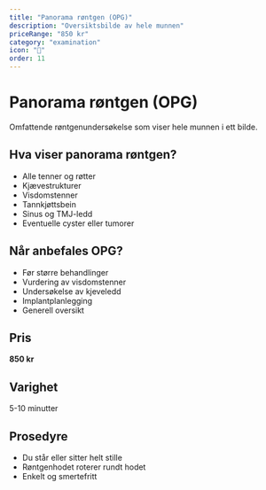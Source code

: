 ```yaml
---
title: "Panorama røntgen (OPG)"
description: "Oversiktsbilde av hele munnen"
priceRange: "850 kr"
category: "examination"
icon: "🎯"
order: 11
---
```


# Panorama røntgen (OPG)

Omfattende røntgenundersøkelse som viser hele munnen i ett bilde.

## Hva viser panorama røntgen?
- Alle tenner og røtter
- Kjævestrukturer
- Visdomstenner
- Tannkjøttsbein
- Sinus og TMJ-ledd
- Eventuelle cyster eller tumorer

## Når anbefales OPG?
- Før større behandlinger
- Vurdering av visdomstenner
- Undersøkelse av kjeveledd
- Implantplanlegging
- Generell oversikt

## Pris
**850 kr**

## Varighet
5-10 minutter

## Prosedyre
- Du står eller sitter helt stille
- Røntgenhodet roterer rundt hodet
- Enkelt og smertefritt